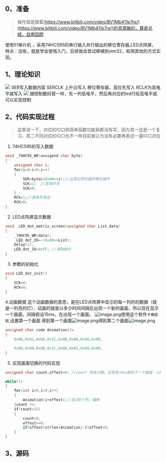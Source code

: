 ## 0、准备
> 操作就是跟着[https://www.bilibili.com/video/BV1Mb411e7re/](https://www.bilibili.com/video/BV1Mb411e7re/)的资源做的，算是总结，自用回顾

使用51单片机 ，采用74HC595的串行输入并行输出的移位寄存器,LED点阵屏。
特点：没有，就是学会使用入门，后续我会尝试移植到stm32，和用其他的方式实现。
## 1、理论知识
![](https://cdn.nlark.com/yuque/0/2023/png/12377426/1684402035341-01a3a4fb-4fe0-45a5-985a-0bf6f9735372.png#averageHue=%23efedec&from=url&id=GyMSb&originHeight=543&originWidth=1060&originalType=binary&ratio=1.6500000953674316&rotation=0&showTitle=false&status=done&style=none&title=)
SER写入数据内容   SERCLK 上升沿写入    移位寄存器，高位先写入  RCLK为高电平就写入
![](https://cdn.nlark.com/yuque/0/2023/png/12377426/1684405402798-0bc6f648-3802-467a-b0e1-b9b11a874636.png?x-oss-process=image%2Fresize%2Cw_658%2Climit_0#averageHue=%23e2dedd&from=url&id=BrnBz&originHeight=516&originWidth=658&originalType=binary&ratio=1.6500000953674316&rotation=0&showTitle=false&status=done&style=none&title=)
跟控制数码管一样，先一列低电平，然后再对应的led行给高电平就可以实现控制
## 2、代码实现过程
> 这里说一下，对应的IO口和简单函数功能我都没有写，因为其一这是一个复习，其二不同对应的IO口也不一样目前我认为没有必要再表述一遍IO口对应

1. 74HC595的写入数据
```c
void _74HC95_WR(unsigend char byte)
{
    unsigned char i;
    for(i=0;i<8;i++)
    {
        SER=byte&(0x80>>i);//去高位然后循环移位操作
        SCK=1;  //高电平写
        SCK=0; 
    }
    RCk=1;//高电平发送
    RCK=0;
}
```

2. LED点阵屏显示数据
```c
void  LED_dot_matrix_screen(unsigned char List,data)
{
    _74HC95_WR(data);
     LED_dot_IO=~(0x80>>List);
    Delay(1);
    LED_dot_IO=0xFF; //消隐操作
}
```

3. 参数的初始化
```c
void LED_dot_init()
{
    SCK=0;
    RCK=0;
}
```
4.动画数据
这个动画数据的意思，是在LED点阵屏中显示的每一列的的数据（就是一列亮的灯），动画的就是以多少时间间隔后出现一个新的画面，所以现在显示一个画面，间隔假设15ms，在出现一个画面。
![image.png](https://cdn.nlark.com/yuque/0/2023/png/12377426/1684408699897-0131b3f0-90da-492f-9209-ebb9fcd6258d.png#averageHue=%232a932a&clientId=u612101cd-9064-4&from=paste&height=264&id=ufb30cd48&originHeight=825&originWidth=1163&originalType=binary&ratio=1.6500000953674316&rotation=0&showTitle=false&size=157916&status=done&style=none&taskId=u0f8a5de8-fd55-44cd-8da6-73e48684744&title=&width=372.84844970703125)使用这个软件`子模提取`,设置第一个画面
得到第一个画面![image.png](https://cdn.nlark.com/yuque/0/2023/png/12377426/1684408814207-dd769d5a-dcfe-4ca3-8044-b0430ab7fa7d.png#averageHue=%232a9329&clientId=u612101cd-9064-4&from=paste&height=393&id=u5c324b1a&originHeight=649&originWidth=747&originalType=binary&ratio=1.6500000953674316&rotation=0&showTitle=false&size=104979&status=done&style=none&taskId=uaced2120-e32a-410b-b939-52cbd1375e4&title=&width=452.72724656034256)得到第二个画面![image.png](https://cdn.nlark.com/yuque/0/2023/png/12377426/1684408844121-48130acb-4b4c-40be-8eb8-57e9756e0975.png#averageHue=%232a9329&clientId=u612101cd-9064-4&from=paste&height=356&id=u8b46b83c&originHeight=588&originWidth=794&originalType=binary&ratio=1.6500000953674316&rotation=0&showTitle=false&size=95445&status=done&style=none&taskId=udb3b821d-d9de-4a81-95c2-7ebebdbe300&title=&width=481.21209339881125)
```c
unsigned char code Animation[]=
{
    0x00,0x01,0x0A,0x1C,0x0B,0x00,0x00,0x00,

    0x00,0x00,0x0B,0x1C,0x0A,0x01,0x00,0x00,
}
```

5. 实现画面切换的代码实现
```c
unsigned char count,offest=0; //count 用来计数，实现多少ms跳到下一个画面  offest 偏移实现切换画面

while(1)
{
    for(int i=0,i<8;i++)
    {
        Animation[i+offest];//显示8个列，偏移
    }count ++;
    if(count>15)
    {
        count=0;
        offest+=8;
        if(offest>strlen(Animation)-8)offset=0;
    }
}
```
## 3、源码
